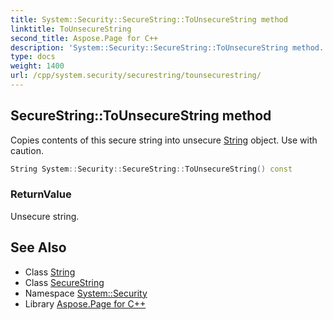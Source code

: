 ```yaml
---
title: System::Security::SecureString::ToUnsecureString method
linktitle: ToUnsecureString
second_title: Aspose.Page for C++
description: 'System::Security::SecureString::ToUnsecureString method. Copies contents of this secure string into unsecure String object. Use with caution in C++.'
type: docs
weight: 1400
url: /cpp/system.security/securestring/tounsecurestring/
---
```

## SecureString::ToUnsecureString method


Copies contents of this secure string into unsecure [String](../../../system/string/) object. Use with caution.

```cpp
String System::Security::SecureString::ToUnsecureString() const
```


### ReturnValue

Unsecure string.

## See Also

* Class [String](../../../system/string/)
* Class [SecureString](../)
* Namespace [System::Security](../../)
* Library [Aspose.Page for C++](../../../)
